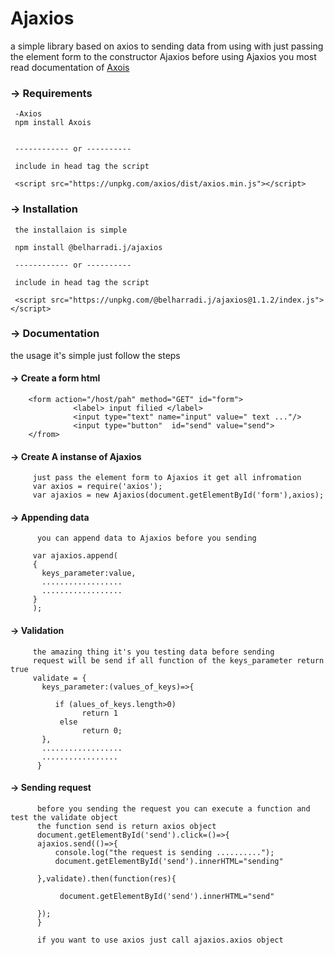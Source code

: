 <!--h-->
# Ajaxios

a simple library based on axios to sending data from using with just passing the element form to the constructor Ajaxios
before using Ajaxios you most read documentation of  [Axois](https://github.com/axios/axios)


### -> Requirements
     -Axios 
     npm install Axois
   
     
     ------------ or ----------
     
     include in head tag the script 
     
     <script src="https://unpkg.com/axios/dist/axios.min.js"></script>
     
### -> Installation
     the installaion is simple
     
     npm install @belharradi.j/ajaxios
     
     ------------ or ----------
     
     include in head tag the script 
     
     <script src="https://unpkg.com/@belharradi.j/ajaxios@1.1.2/index.js"></script>
     
### -> Documentation

the usage it's simple just follow the steps


#### -> Create a form html
        
        <form action="/host/pah" method="GET" id="form">
                  <label> input filied </label>
                  <input type="text" name="input" value=" text ..."/>
                  <input type="button"  id="send" value="send">
        </from>
 #### -> Create A instanse of Ajaxios  
         just pass the element form to Ajaxios it get all infromation  
         var axios = require('axios');
         var ajaxios = new Ajaxios(document.getElementById('form'),axios);
#### -> Appending data 
        
          you can append data to Ajaxios before you sending
         
         var ajaxios.append(
         {
           keys_parameter:value,
           ..................
           ..................
         }
         );
#### -> Validation 
         
         the amazing thing it's you testing data before sending 
         request will be send if all function of the keys_parameter return true
         validate = {
           keys_parameter:(values_of_keys)=>{
              
              if (alues_of_keys.length>0)
                    return 1
               else 
                    return 0;
           },
           ..................
           .................
          }
          
#### -> Sending request 
          
          before you sending the request you can execute a function and test the validate object
          the function send is return axios object
          document.getElementById('send').click=()=>{
          ajaxios.send(()=>{
              console.log("the request is sending ..........");
              document.getElementById('send').innerHTML="sending"

          },validate).then(function(res){

               document.getElementById('send').innerHTML="send"

          });
          }

          if you want to use axios just call ajaxios.axios object






